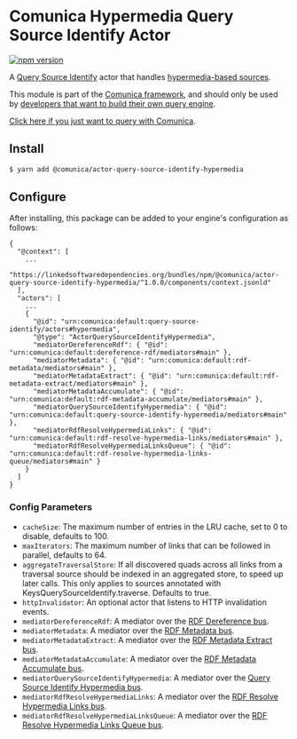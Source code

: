 # Comunica Hypermedia Query Source Identify Actor

[![npm version](https://badge.fury.io/js/%40comunica%2Factor-query-source-identify-hypermedia.svg)](https://www.npmjs.com/package/@comunica/actor-query-source-identify-hypermedia)

A [Query Source Identify](https://github.com/comunica/comunica/tree/master/packages/bus-query-source-identify) actor that handles [hypermedia-based sources](https://comunica.dev/docs/modify/advanced/hypermedia/).

This module is part of the [Comunica framework](https://github.com/comunica/comunica),
and should only be used by [developers that want to build their own query engine](https://comunica.dev/docs/modify/).

[Click here if you just want to query with Comunica](https://comunica.dev/docs/query/).

## Install

```bash
$ yarn add @comunica/actor-query-source-identify-hypermedia
```

## Configure

After installing, this package can be added to your engine's configuration as follows:
```text
{
  "@context": [
    ...
    "https://linkedsoftwaredependencies.org/bundles/npm/@comunica/actor-query-source-identify-hypermedia/^1.0.0/components/context.jsonld"  
  ],
  "actors": [
    ...
    {
      "@id": "urn:comunica:default:query-source-identify/actors#hypermedia",
      "@type": "ActorQuerySourceIdentifyHypermedia",
      "mediatorDereferenceRdf": { "@id": "urn:comunica:default:dereference-rdf/mediators#main" },
      "mediatorMetadata": { "@id": "urn:comunica:default:rdf-metadata/mediators#main" },
      "mediatorMetadataExtract": { "@id": "urn:comunica:default:rdf-metadata-extract/mediators#main" },
      "mediatorMetadataAccumulate": { "@id": "urn:comunica:default:rdf-metadata-accumulate/mediators#main" },
      "mediatorQuerySourceIdentifyHypermedia": { "@id": "urn:comunica:default:query-source-identify-hypermedia/mediators#main" },
      "mediatorRdfResolveHypermediaLinks": { "@id": "urn:comunica:default:rdf-resolve-hypermedia-links/mediators#main" },
      "mediatorRdfResolveHypermediaLinksQueue": { "@id": "urn:comunica:default:rdf-resolve-hypermedia-links-queue/mediators#main" }
    }
  ]
}
```

### Config Parameters

* `cacheSize`: The maximum number of entries in the LRU cache, set to 0 to disable, defaults to 100.
* `maxIterators`: The maximum number of links that can be followed in parallel, defaults to 64.
* `aggregateTraversalStore`: If all discovered quads across all links from a traversal source should be indexed in an aggregated store, to speed up later calls. This only applies to sources annotated with KeysQuerySourceIdentify.traverse. Defaults to true.
* `httpInvalidator`: An optional actor that listens to HTTP invalidation events.
* `mediatorDereferenceRdf`: A mediator over the [RDF Dereference bus](https://github.com/comunica/comunica/tree/master/packages/bus-dereference-rdf).
* `mediatorMetadata`: A mediator over the [RDF Metadata bus](https://github.com/comunica/comunica/tree/master/packages/bus-rdf-metadata).
* `mediatorMetadataExtract`: A mediator over the [RDF Metadata Extract bus](https://github.com/comunica/comunica/tree/master/packages/bus-rdf-metadata-extract).
* `mediatorMetadataAccumulate`: A mediator over the [RDF Metadata Accumulate bus](https://github.com/comunica/comunica/tree/master/packages/bus-rdf-metadata-accumulate).
* `mediatorQuerySourceIdentifyHypermedia`: A mediator over the [Query Source Identify Hypermedia bus](https://github.com/comunica/comunica/tree/master/packages/bus-query-source-identify-hypermedia).
* `mediatorRdfResolveHypermediaLinks`: A mediator over the [RDF Resolve Hypermedia Links bus](https://github.com/comunica/comunica/tree/master/packages/bus-rdf-resolve-hypermedia-links).
* `mediatorRdfResolveHypermediaLinksQueue`: A mediator over the [RDF Resolve Hypermedia Links Queue bus](https://github.com/comunica/comunica/tree/master/packages/bus-rdf-resolve-hypermedia-links-queue).

